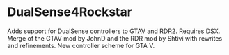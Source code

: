 # DualSense4Rockstar

Adds support for DualSense controllers to GTAV and RDR2.
Requires DSX.
Merge of the GTAV mod by JohnD and the RDR mod by Shtivi with rewrites and refinements.
New controller scheme for GTA V.
